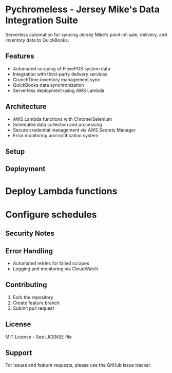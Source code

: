 # Pychromeless - Jersey Mike's Data Integration Suite

Serverless automation for syncing Jersey Mike's point-of-sale, delivery, and inventory data to QuickBooks.

## Features

- Automated scraping of FlexePOS system data
- Integration with third-party delivery services
- CrunchTime inventory management sync
- QuickBooks data synchronization
- Serverless deployment using AWS Lambda

## Architecture

- AWS Lambda functions with Chrome/Selenium
- Scheduled data collection and processing
- Secure credential management via AWS Secrets Manager
- Error monitoring and notification system

## Setup

## Deployment

# Deploy Lambda functions

# Configure schedules

## Security Notes

## Error Handling

- Automated retries for failed scrapes
- Logging and monitoring via CloudWatch

## Contributing

1. Fork the repository
2. Create feature branch
3. Submit pull request

## License

MIT License - See LICENSE file

## Support

For issues and feature requests, please use the GitHub issue tracker.
